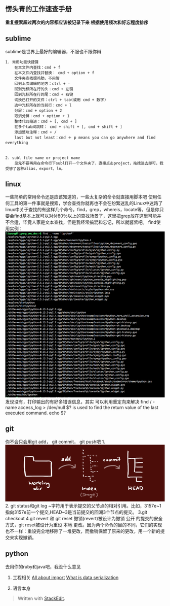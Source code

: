 **愣头青的工作速查手册**
--------------
**重复搜索超过两次的内容都应该被记录下来**
**根据使用频次和好忘程度排序**
## sublime ##
sublime是世界上最好的编辑器，不服也不跟你辩

	1. 常用功能快捷键
		在本文件内查找：cmd + f
		在本文件内查找并替换： cmd + option + f
		文件夹查找很鸡肋，不用管
		回到上次编辑的地方：ctrl + -
		回到光标所在行的头：cmd + 左键
		回到光标所在行的尾：cmd + 右键
		切换已打开的文件：ctrl + tab(或用 cmd + 数字)
		选中光标所在的当前行：cmd + l
		分屏：cmd + option + 2
		取消分屏：cmd + option + 1
		整体代码缩进：cmd + [, cmd + ]
		在多个tab间跳转： cmd + shift + [, cmd + shift + ]
		添加整块注释：cmd + /
		last but not least：cmd ＋ p means you can go anywhere and find everything

			 
	2. subl file name or project name
		见鬼不要再用在命令行下subl打开一个文件夹了，直接点击project，拖拽进去即可，我受够了各种alias，export，ln。

## linux ##
一些简单的常用命令还是应该知道的，一些太复杂的命令就直接用脚本吧
使用任何工具的第一件事就是搜索，学会查找你就再也不会在纷繁迷乱的Linux中迷路了
linux中关于查找的有这样几个命令，find，grep，whereis，locate等，但是你只要会find基本上就可以对付80％以上的查找场景了，这里把grep放在这里可能并不合适，毕竟人家是文本查找，但是我经常搞混和忘记，所以就酱紫吧。
find使用实例：![启动不了ipython，找ipython安装包](https://github.com/AlwaysLately/hackrankrankrank/blob/master/find_1.png)
发现没有，打印输出的有好多错误信息，其实 可以利用重定向来解决
    find / -name access_log  > /dev/null
    $? is used to find the return value of the last executed command.
    echo $?


## git ##
你不会只会用git add， git commit， git push吧
1.![这是大体印象，要有](https://github.com/AlwaysLately/hackrankrankrank/blob/master/git%E5%B7%A5%E4%BD%9C%E6%B5%81.png)
2. git status和git log
~字符用于表示提交的父节点的相对引用。比如，3157e~1指向3157e前一个提交,HEAD~3是当前提交的回溯3个节点的提交。
3.git checkout 
4.git revert 和 git reset 
撤销(revert)被设计为撤销 公开 的提交的安全方式，git reset被设计为重设 本地 更改。因为两个命令的目的不同，它们的实现也不一样：重设完全地移除了一堆更改，而撤销保留了原来的更改，用一个新的提交来实现撤销。



## python ##
去用你的ruby和java吧，我没什么意见

 1. 工程相关
		 [All about import](http://www.codingpy.com/article/python-import-101/?)
		 [What is data serialization ](http://stackoverflow.com/questions/11817950/what-is-data-serialization)
		
 2. 语言本身
	
> Written with [StackEdit](https://stackedit.io/).